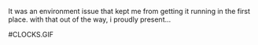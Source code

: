 It was an environment issue that kept me from getting it running in the first place. with that out of the way, i proudly present...

#CLOCKS.GIF
